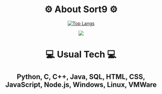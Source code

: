 <h1 align="center">⚙️ About Sort9 ⚙️</h1>

<div align="center">
  
[![Top Langs](https://github-readme-stats.vercel.app/api/top-langs/?username=sort9&layout=compact&bg_color=00000000&border_color=00000000&text_color=fff)](https://github.com/anuraghazra/github-readme-stats)

</div>

<div align="center">
  <a href="https://github.com/antonkomarev/github-profile-views-counter"><img src="https://komarev.com/ghpvc/?username=sort9&color=grey&style=for-the-badge"></a>
</div>

<div align="center">
  <h1>💻 Usual Tech 💻</h1>
  <h2>Python, C, C++, Java, SQL, HTML, CSS, JavaScript, Node.js, Windows, Linux, VMWare</h2>
</div>

<br />
